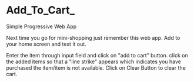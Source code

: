 # Add_To_Cart_
 Simple Progressive Web App
 
 Next time you go for mini-shopping just remember this web app.
 Add to your home screen and test it out.

 Enter the item through input field and click on "add to cart" button.
 click on the added items so that a "line strike" appears which indicates
 you have purchased the item/item is not available.
 Click on Clear Button to clear the cart.